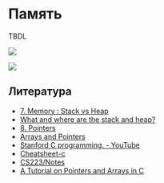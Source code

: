 # Память

TBDL

![](https://i.imgur.com/Jitpavc.png)

![](https://i.imgur.com/nKHzQI0.png)

## Литература

- [7. Memory : Stack vs Heap](https://www.gribblelab.org/CBootCamp/7_Memory_Stack_vs_Heap.html)
- [What and where are the stack and heap?](https://stackoverflow.com/a/80113)
- [8. Pointers](https://www.gribblelab.org/CBootCamp/8_Pointers.html)
- [Arrays and Pointers](http://c-faq.com/aryptr/index.html)
- [Stanford C programming. - YouTube](https://www.youtube.com/playlist?list=PLD28639E2FFC4B86A)
- [Cheatsheet-c](https://courses.cs.washington.edu/courses/cse351/14sp/sections/1/Cheatsheet-c.pdf)
- [CS223/Notes](http://www.cs.yale.edu/homes/aspnes/pinewiki/CS223Notes.html)
- [A Tutorial on Pointers and Arrays in C](http://home.netcom.com/~tjensen/ptr/pointers.htm)